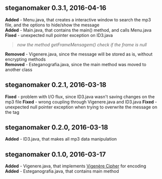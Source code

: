 steganomaker 0.3.1, 2016-04-16
-
**Added** - Menu.java, that creates a interactive window to search the mp3 file, and the options to hide/show the message<br>
**Added** - Main.java, that contains the main() method, and calls Menu.java<br>
**Fixed** - unexpected null pointer exception on ID3.java
> *now the method getFrameMensagem() check if the frame is null*<br>

**Removed** - Vigenere.java, since the message will be stored as is, without encrypting methods<br>
**Removed** - Esteganografia.java, since the main method was moved to another class

steganomaker 0.2.1, 2016-03-18
-
**Fixed** - problem with I/O flux, since ID3.java wasn't saving changes on the mp3 file
**Fixed** - wrong coupling through Vigenere.java and ID3.java
**Fixed** - unexpected null pointer exception when trying to overwrite the message on the tag

steganomaker 0.2.0, 2016-03-18
-
**Added** - ID3.java, that makes all mp3 data manipulation

steganomaker 0.1.0, 2016-03-17
-
**Added** - Vigenere.java, that implements <a href="https://en.wikipedia.org/wiki/Vigen%C3%A8re_cipher">Vigenère Cipher</a> for encoding<br>
**Added** - Esteganografia.java, that contains main method
